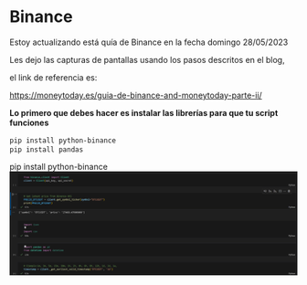 # Binance
Estoy actualizando está quía de Binance en la fecha domingo 28/05/2023

Les dejo las capturas de pantallas usando los pasos descritos en el blog, 

el link de referencia es: 

https://moneytoday.es/guia-de-binance-and-moneytoday-parte-ii/

**Lo primero que debes hacer es instalar las librerías para que tu script funciones**

```
pip install python-binance
pip install pandas
```

pip install python-binance 
![Aquí la descripción de la imagen por si no carga](https://github.com/JMoneytoday/Binance/blob/main/2023-05-28.png)

